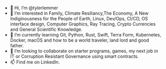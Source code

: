 - 👋 Hi, I’m @tylerlemmer
- 👀 I’m interested in Family, Climate Resiliancy,The Economy, A New Indiginousness for the People of Earth, Linux, Dev/Ops, CI/CD, OS interface design, 
Computer Graphics, Ray Tracing, Crypto Currencies and General Scientific Knowledge.
- 🌱 I’m currently learning Git, Python, Rust, Swift, Terra Form, Kubernetes, Docker, macOS and how to be a world traveler, land lord and good father.
- 💞️ I’m looking to collaborate on starter programs, games, my next job in IT or Corruption Resistant Governance using smart contracts.
- 📫 Find me on LinkedIn.

<!---
tylerlemmer/tylerlemmer is a ✨ special ✨ repository because its `README.md` (this file) appears on your GitHub profile.
You can click the Preview link to take a look at your changes.
--->

